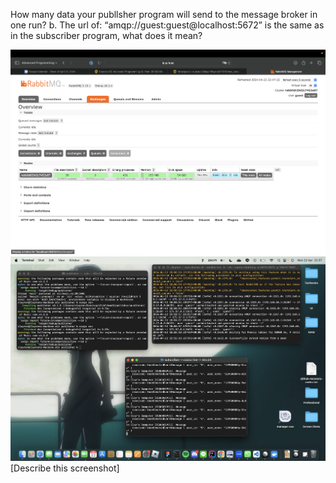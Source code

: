 How many data your publlsher program will send to the message broker in one run?
b. The url of: “amqp://guest:guest@localhost:5672” is the same as in the subscriber program, what does it mean?

![alt text](rabbitmq.png)
![alt text](terminals.png)
[Describe this screenshot]